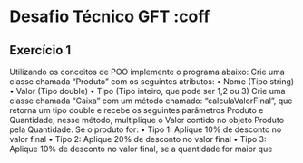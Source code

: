 # Desafio Técnico GFT :coff

## Exercício 1


Utilizando os conceitos de POO implemente o programa abaixo:
Crie uma classe chamada “Produto” com os seguintes atributos:
• Nome (Tipo string)
• Valor (Tipo double)
• Tipo (Tipo inteiro, que pode ser 1,2 ou 3)
Crie uma classe chamada “Caixa” com um método chamado: “calculaValorFinal”,
que retorna um tipo double e recebe os seguintes parâmetros Produto e
Quantidade, nesse método, multiplique o Valor contido no objeto Produto pela
Quantidade.
Se o produto for:
• Tipo 1: Aplique 10% de desconto no valor final
• Tipo 2: Aplique 20% de desconto no valor final
• Tipo 3: Aplique 10% de desconto no valor final, se a quantidade for maior que

